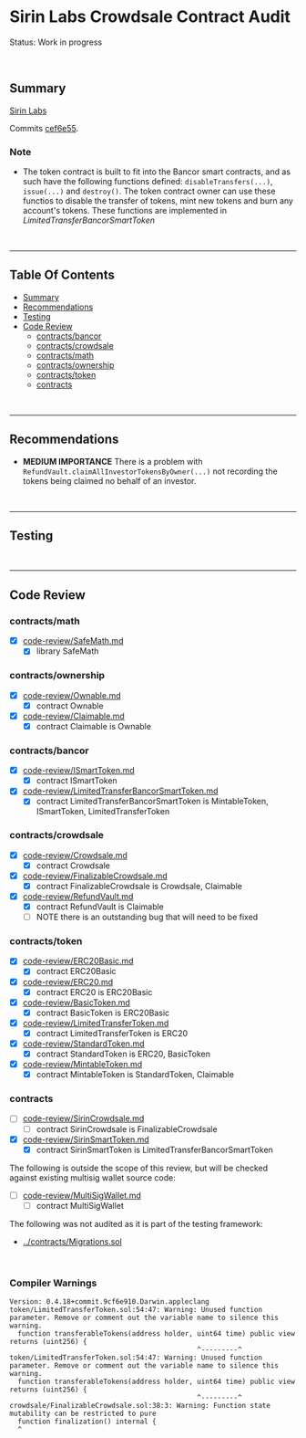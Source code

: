 # Sirin Labs Crowdsale Contract Audit

Status: Work in progress

<br />

## Summary

[Sirin Labs](https://sirinlabs.com/)

Commits
[cef6e55](https://github.com/sirin-labs/crowdsale-smart-contract/commit/cef6e5535d5460b46e9bd5da9433d6c80c50f3bf).

### Note

* The token contract is built to fit into the Bancor smart contracts, and as such have the following functions defined:
  `disableTransfers(...)`, `issue(...)` and `destroy()`. The token contract owner can use these functios to disable the transfer
  of tokens, mint new tokens and burn any account's tokens. These functions are implemented in *LimitedTransferBancorSmartToken*

<br />

<hr />

## Table Of Contents

* [Summary](#summary)
* [Recommendations](#recommendations)
* [Testing](#testing)
* [Code Review](#code-review)
  * [contracts/bancor](contractsbancor)
  * [contracts/crowdsale](contractscrowdsale)
  * [contracts/math](contractsmath)
  * [contracts/ownership](contractsownership)
  * [contracts/token](contractstoken)
  * [contracts](contracts)

<br />

<hr />

## Recommendations

* **MEDIUM IMPORTANCE** There is a problem with `RefundVault.claimAllInvestorTokensByOwner(...)` not recording the
  tokens being claimed no behalf of an investor.

<br />

<hr />

## Testing

<br />

<hr />

## Code Review

### contracts/math

* [x] [code-review/SafeMath.md](code-review/SafeMath.md)
  * [x] library SafeMath

### contracts/ownership

* [x] [code-review/Ownable.md](code-review/Ownable.md)
  * [x] contract Ownable
* [x] [code-review/Claimable.md](code-review/Claimable.md)
  * [x] contract Claimable is Ownable

### contracts/bancor

* [x] [code-review/ISmartToken.md](code-review/ISmartToken.md)
  * [x] contract ISmartToken
* [x] [code-review/LimitedTransferBancorSmartToken.md](code-review/LimitedTransferBancorSmartToken.md)
  * [x] contract LimitedTransferBancorSmartToken is MintableToken, ISmartToken, LimitedTransferToken

### contracts/crowdsale

* [x] [code-review/Crowdsale.md](code-review/Crowdsale.md)
  * [x] contract Crowdsale
* [x] [code-review/FinalizableCrowdsale.md](code-review/FinalizableCrowdsale.md)
  * [x] contract FinalizableCrowdsale is Crowdsale, Claimable
* [x] [code-review/RefundVault.md](code-review/RefundVault.md)
  * [x] contract RefundVault is Claimable
  * [ ] NOTE there is an outstanding bug that will need to be fixed

### contracts/token

* [x] [code-review/ERC20Basic.md](code-review/ERC20Basic.md)
  * [x] contract ERC20Basic
* [x] [code-review/ERC20.md](code-review/ERC20.md)
  * [x] contract ERC20 is ERC20Basic
* [x] [code-review/BasicToken.md](code-review/BasicToken.md)
  * [x] contract BasicToken is ERC20Basic
* [x] [code-review/LimitedTransferToken.md](code-review/LimitedTransferToken.md)
  * [x] contract LimitedTransferToken is ERC20
* [x] [code-review/StandardToken.md](code-review/StandardToken.md)
  * [x] contract StandardToken is ERC20, BasicToken
* [x] [code-review/MintableToken.md](code-review/MintableToken.md)
  * [x] contract MintableToken is StandardToken, Claimable

### contracts

* [ ] [code-review/SirinCrowdsale.md](code-review/SirinCrowdsale.md)
  * [ ] contract SirinCrowdsale is FinalizableCrowdsale
* [x] [code-review/SirinSmartToken.md](code-review/SirinSmartToken.md)
  * [x] contract SirinSmartToken is LimitedTransferBancorSmartToken

The following is outside the scope of this review, but will be checked against existing multisig wallet source code:

* [ ] [code-review/MultiSigWallet.md](code-review/MultiSigWallet.md)
  * [ ] contract MultiSigWallet

The following was not audited as it is part of the testing framework:

* [../contracts/Migrations.sol](../contracts/Migrations.sol)

<br />

### Compiler Warnings

```
Version: 0.4.18+commit.9cf6e910.Darwin.appleclang
token/LimitedTransferToken.sol:54:47: Warning: Unused function parameter. Remove or comment out the variable name to silence this warning.
  function transferableTokens(address holder, uint64 time) public view returns (uint256) {
                                              ^---------^
token/LimitedTransferToken.sol:54:47: Warning: Unused function parameter. Remove or comment out the variable name to silence this warning.
  function transferableTokens(address holder, uint64 time) public view returns (uint256) {
                                              ^---------^
crowdsale/FinalizableCrowdsale.sol:38:3: Warning: Function state mutability can be restricted to pure
  function finalization() internal {
  ^
```